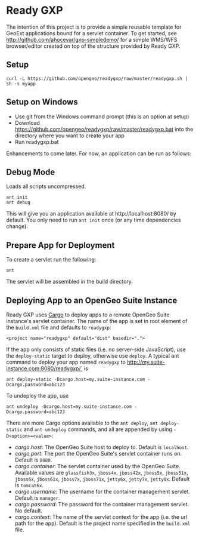 # Ready GXP

The intention of this project is to provide a simple reusable template for 
GeoExt applications bound for a servlet container. To get started, see
http://github.com/ahocevar/gxp-simpledemo/ for a simple WMS/WFS browser/editor
created on top of the structure provided by Ready GXP.

## Setup

    curl -L https://github.com/opengeo/readygxp/raw/master/readygxp.sh | sh -s myapp

## Setup on Windows

* Use git from the Windows command prompt (this is an option at setup)
* Download https://github.com/opengeo/readygxp/raw/master/readygxp.bat into the directory where you want to create your app
* Run readygxp.bat

Enhancements to come later.  For now, an application can be run as follows:

## Debug Mode

Loads all scripts uncompressed.

    ant init
    ant debug

This will give you an application available at http://localhost:8080/ by
default.  You only need to run `ant init` once (or any time dependencies
change).

## Prepare App for Deployment

To create a servlet run the following:

    ant

The servlet will be assembled in the build directory.

## Deploying App to an OpenGeo Suite Instance

Ready GXP uses [Cargo](http://cargo.codehaus.org/) to deploy apps to a remote
OpenGeo Suite instance's servlet container. The name of the app is set in root element of the `build.xml` file and defaults to `readygxp`:

    <project name="readygxp" default="dist" basedir=".">

If the app only consists of static files (i.e. no server-side JavaScript), use
the `deploy-static` target to deploy, otherwise use `deploy`. A typical ant
command to deploy your app named `readygxp` to http://my.suite-instance.com:8080/readygxp/` is

    ant deploy-static -Dcargo.host=my.suite-instance.com -Dcargo.password=abc123

To undeploy the app, use

    ant undeploy -Dcargo.host=my.suite-instance.com -Dcargo.password=abc123

There are more Cargo options available to the `ant deploy`, `ant deploy-static` and `ant undeploy` commands, and all are appended by using `-D<option>=<value>`:

* *cargo.host*: The OpenGeo Suite host to deploy to. Default is `localhost`.
* *cargo.port*: The port the OpenGeo Suite's servlet container runs on. Default is `8080`.
* *cargo.container*: The servlet container used by the OpenGeo Suite. Available values are `glassfish3x`, `jboss4x`, `jboss42x`, `jboss5x`, `jboss51x`, `jboss6x`, `jboss61x`, `jboss7x`, `jboss71x`, `jetty6x`, `jetty7x`, `jetty8x`. Default is `tomcat6x`.
* *cargo.username*: The username for the container management servlet. Default is `manager`.
* *cargo.password*: The password for the container management servlet. No default.
* *cargo.context*: The name of the servlet context for the app (i.e. the url path for the app). Default is the project name specified in the `build.xml` file.

